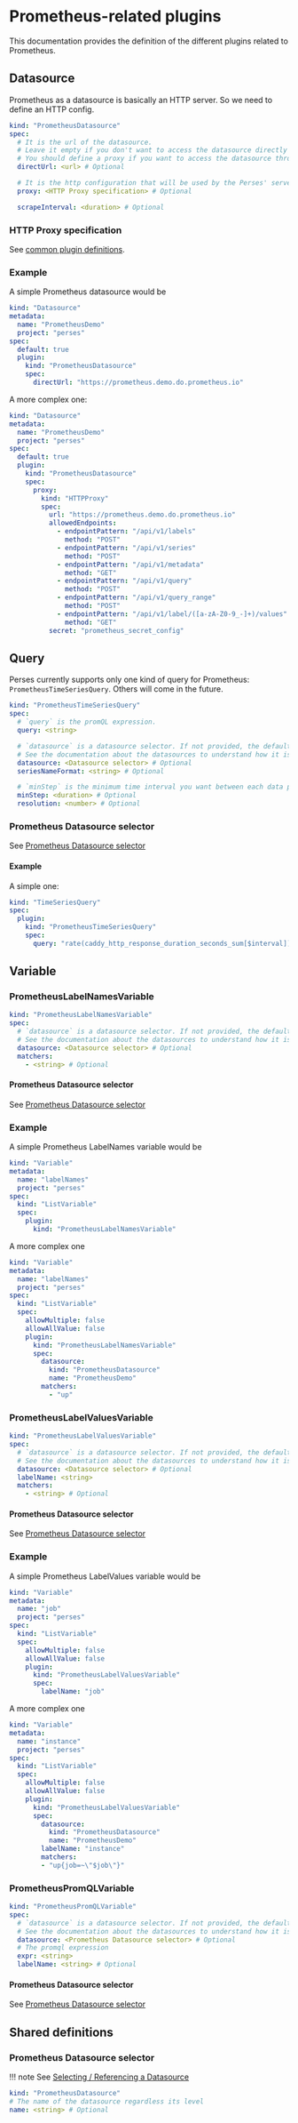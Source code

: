 # Prometheus-related plugins

This documentation provides the definition of the different plugins related to Prometheus.

## Datasource

Prometheus as a datasource is basically an HTTP server. So we need to define an HTTP config.

```yaml
kind: "PrometheusDatasource"
spec:
  # It is the url of the datasource.
  # Leave it empty if you don't want to access the datasource directly from the UI.
  # You should define a proxy if you want to access the datasource through the Perses' server.
  directUrl: <url> # Optional

  # It is the http configuration that will be used by the Perses' server to redirect to the datasource any query sent by the UI.
  proxy: <HTTP Proxy specification> # Optional

  scrapeInterval: <duration> # Optional
```

### HTTP Proxy specification

See [common plugin definitions](https://github.com/perses/perses/blob/main/docs/plugins/common.md#http-proxy-specification).

### Example

A simple Prometheus datasource would be

```yaml
kind: "Datasource"
metadata:
  name: "PrometheusDemo"
  project: "perses"
spec:
  default: true
  plugin:
    kind: "PrometheusDatasource"
    spec:
      directUrl: "https://prometheus.demo.do.prometheus.io"
```

A more complex one:

```yaml
kind: "Datasource"
metadata:
  name: "PrometheusDemo"
  project: "perses"
spec:
  default: true
  plugin:
    kind: "PrometheusDatasource"
    spec:
      proxy:
        kind: "HTTPProxy"
        spec:
          url: "https://prometheus.demo.do.prometheus.io"
          allowedEndpoints:
            - endpointPattern: "/api/v1/labels"
              method: "POST"
            - endpointPattern: "/api/v1/series"
              method: "POST"
            - endpointPattern: "/api/v1/metadata"
              method: "GET"
            - endpointPattern: "/api/v1/query"
              method: "POST"
            - endpointPattern: "/api/v1/query_range"
              method: "POST"
            - endpointPattern: "/api/v1/label/([a-zA-Z0-9_-]+)/values"
              method: "GET"
          secret: "prometheus_secret_config"
```

## Query

Perses currently supports only one kind of query for Prometheus: `PrometheusTimeSeriesQuery`. Others will come in the future.

```yaml
kind: "PrometheusTimeSeriesQuery"
spec:
  # `query` is the promQL expression.
  query: <string>

  # `datasource` is a datasource selector. If not provided, the default PrometheusDatasource is used.
  # See the documentation about the datasources to understand how it is selected.
  datasource: <Datasource selector> # Optional
  seriesNameFormat: <string> # Optional

  # `minStep` is the minimum time interval you want between each data points.
  minStep: <duration> # Optional
  resolution: <number> # Optional
```

### Prometheus Datasource selector

See [Prometheus Datasource selector](#prometheus-datasource-selector-4)

#### Example

A simple one:

```yaml
kind: "TimeSeriesQuery"
spec:
  plugin:
    kind: "PrometheusTimeSeriesQuery"
    spec:
      query: "rate(caddy_http_response_duration_seconds_sum[$interval])"
```

## Variable

### PrometheusLabelNamesVariable

```yaml
kind: "PrometheusLabelNamesVariable"
spec:
  # `datasource` is a datasource selector. If not provided, the default PrometheusDatasource is used.
  # See the documentation about the datasources to understand how it is selected.
  datasource: <Datasource selector> # Optional
  matchers:
    - <string> # Optional
```

#### Prometheus Datasource selector

See [Prometheus Datasource selector](#prometheus-datasource-selector-4)

### Example

A simple Prometheus LabelNames variable would be

```yaml
kind: "Variable"
metadata:
  name: "labelNames"
  project: "perses"
spec:
  kind: "ListVariable"
  spec:
    plugin:
      kind: "PrometheusLabelNamesVariable"
```

A more complex one

```yaml
kind: "Variable"
metadata:
  name: "labelNames"
  project: "perses"
spec:
  kind: "ListVariable"
  spec:
    allowMultiple: false
    allowAllValue: false
    plugin:
      kind: "PrometheusLabelNamesVariable"
      spec:
        datasource:
          kind: "PrometheusDatasource"
          name: "PrometheusDemo"
        matchers:
          - "up"
```

### PrometheusLabelValuesVariable

```yaml
kind: "PrometheusLabelValuesVariable"
spec:
  # `datasource` is a datasource selector. If not provided, the default PrometheusDatasource is used.
  # See the documentation about the datasources to understand how it is selected.
  datasource: <Datasource selector> # Optional
  labelName: <string>
  matchers:
    - <string> # Optional
```

#### Prometheus Datasource selector

See [Prometheus Datasource selector](#prometheus-datasource-selector-4)

### Example

A simple Prometheus LabelValues variable would be

```yaml
kind: "Variable"
metadata:
  name: "job"
  project: "perses"
spec:
  kind: "ListVariable"
  spec:
    allowMultiple: false
    allowAllValue: false
    plugin:
      kind: "PrometheusLabelValuesVariable"
      spec:
        labelName: "job"
```

A more complex one

```yaml
kind: "Variable"
metadata:
  name: "instance"
  project: "perses"
spec:
  kind: "ListVariable"
  spec:
    allowMultiple: false
    allowAllValue: false
    plugin:
      kind: "PrometheusLabelValuesVariable"
      spec:
        datasource:
          kind: "PrometheusDatasource"
          name: "PrometheusDemo"
        labelName: "instance"
        matchers:
        - "up{job=~\"$job\"}"
```

### PrometheusPromQLVariable

```yaml
kind: "PrometheusPromQLVariable"
spec:
  # `datasource` is a datasource selector. If not provided, the default PrometheusDatasource is used.
  # See the documentation about the datasources to understand how it is selected.
  datasource: <Prometheus Datasource selector> # Optional
  # The promql expression
  expr: <string>
  labelName: <string> # Optional
```

#### Prometheus Datasource selector

See [Prometheus Datasource selector](#prometheus-datasource-selector-4)

## Shared definitions

### Prometheus Datasource selector

!!! note
	See [Selecting / Referencing a Datasource](https://github.com/perses/perses/blob/main/docs/api/datasource.md#selecting--referencing-a-datasource)

```yaml
kind: "PrometheusDatasource"
# The name of the datasource regardless its level
name: <string> # Optional
```
